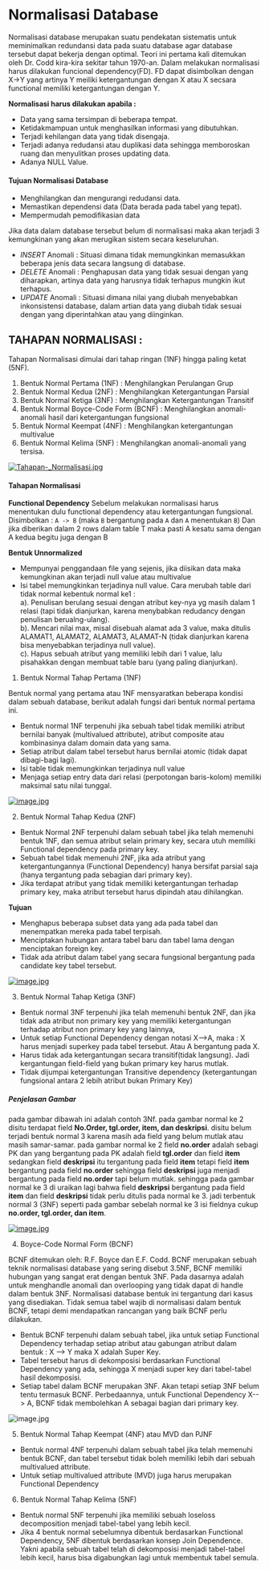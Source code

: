 # Normalisasi Database
Normalisasi database merupakan suatu pendekatan sistematis untuk meminimalkan redundansi data pada suatu database agar database tersebut dapat bekerja dengan optimal. Teori ini pertama kali ditemukan oleh Dr. Codd kira-kira sekitar tahun 1970-an. 
Dalam melakukan normalisasi harus dilakukan funcional dependency(FD). FD dapat disimbolkan dengan X->Y yang artinya Y meiliki ketergantungan dengan X atau X secsara functional memiliki ketergantungan dengan Y.

**Normalisasi harus dilakukan apabila :**
- Data yang sama tersimpan di beberapa tempat.
- Ketidakmampuan untuk menghasilkan informasi yang dibutuhkan.
- Terjadi kehilangan data yang tidak disengaja.
- Terjadi adanya redudansi atau duplikasi data sehingga memboroskan ruang dan menyulitkan proses updating data.
- Adanya NULL Value.

#### Tujuan Normalisasi Database

- Menghilangkan dan mengurangi redudansi data.
- Memastikan dependensi data (Data berada pada tabel yang tepat).
- Mempermudah pemodifikasian data

Jika data dalam database tersebut belum di normalisasi maka akan terjadi 3 kemungkinan yang akan merugikan sistem secara keseluruhan.

- *INSERT* Anomali : Situasi dimana tidak memungkinkan memasukkan beberapa jenis data secara langsung di database.
- *DELETE* Anomali : Penghapusan data yang tidak sesuai dengan yang diharapkan, artinya data yang harusnya tidak terhapus mungkin ikut terhapus.
- *UPDATE* Anomali : Situasi dimana nilai yang diubah menyebabkan inkonsistensi database, dalam artian data yang diubah tidak sesuai dengan yang diperintahkan atau yang diinginkan.

## TAHAPAN NORMALISASI : 

Tahapan Normalisasi dimulai dari tahap ringan (1NF) hingga paling ketat (5NF).

1. Bentuk Normal Pertama (1NF) : Menghilangkan Perulangan Grup
2. Bentuk Normal Kedua (2NF)   : Menghilangkan Ketergantungan Parsial
3. Bentuk Normal Ketiga (3NF)  : Menghilangkan Ketergantungan Transitif
4. Bentuk Normal Boyce-Code Form (BCNF) : Menghilangkan anomali-anomali hasil dari ketergantungan fungsional
5. Bentuk Normal Keempat (4NF) : Menghilangkan ketergantungan multivalue
6. Bentuk Normal Kelima (5NF)  : Menghilangkan anomali-anomali yang tersisa.

[![Tahapan-_Normalisasi.jpg](https://s1.postimg.org/5nyhs6wxu7/Tahapan-_Normalisasi.jpg)](https://postimg.org/image/8bny2jpz63/)


#### Tahapan Normalisasi

__Functional Dependency__
Sebelum melakukan normalisasi harus menentukan dulu functional dependency atau ketergantungan fungsional.
Disimbolkan : `A -> B` (maka `B` bergantung pada `A` dan `A` menentukan `B`)
Dan jika diberikan dalam 2 rows dalam table T maka pasti A kesatu sama dengan A kedua begitu juga dengan B 

__Bentuk Unnormalized__
* Mempunyai penggandaan file yang sejenis, jika diisikan data maka kemungkinan akan terjadi null value atau multivalue
* Isi tabel memungkinkan terjadinya null value.
Cara merubah table dari tidak normal kebentuk normal ke1 : <br>
a). Penulisan berulang sesuai dengan atribut key-nya yg masih dalam 1 relasi (tapi tidak dianjurkan, karena menybabkan redudancy dengan penulisan berualng-ulang).<br>
b). Mencari nilai max, misal disebuah alamat ada 3 value, maka ditulis ALAMAT1, ALAMAT2, ALAMAT3, ALAMAT-N (tidak dianjurkan karena bisa menyebabkan terjadinya null value).<br>
c). Hapus sebuah atribut yang memiliki lebih dari 1 value, lalu pisahakkan dengan membuat table baru (yang paling dianjurkan).


1. Bentuk Normal Tahap Pertama (1NF)

Bentuk normal yang pertama atau 1NF mensyaratkan beberapa kondisi dalam sebuah database, berikut adalah fungsi dari bentuk normal pertama ini.

* Bentuk normal 1NF terpenuhi jika sebuah tabel tidak memiliki atribut bernilai banyak (multivalued attribute), atribut composite atau kombinasinya dalam domain data yang sama.
* Setiap atribut dalam tabel tersebut harus bernilai atomic (tidak dapat dibagi-bagi lagi).
* Isi table tidak memungkinkan terjadinya null value
* Menjaga setiap entry data dari relasi (perpotongan baris-kolom) memiliki maksimal satu nilai tunggal.

[![image.jpg](https://s1.postimg.org/4srj52x9wv/image.jpg)](https://postimg.org/image/9btk822quj/)

2. Bentuk Normal Tahap Kedua (2NF)

* Bentuk Normal 2NF terpenuhi dalam sebuah tabel jika telah memenuhi bentuk 1NF, dan semua atribut selain primary key, secara utuh memiliki Functional dependency pada primary key.
* Sebuah tabel tidak memenuhi 2NF, jika ada atribut yang ketergantungannya (Functional Dependency) hanya bersifat parsial saja (hanya tergantung pada sebagian dari primary key).
* Jika terdapat atribut yang tidak memiliki ketergantungan terhadap primary key, maka atribut tersebut harus dipindah atau dihilangkan.

**Tujuan**

- Menghapus beberapa subset data yang ada pada tabel dan menempatkan mereka pada tabel terpisah.
- Menciptakan hubungan antara tabel baru dan tabel lama dengan menciptakan foreign key.
- Tidak ada atribut dalam tabel yang secara fungsional bergantung pada candidate key tabel tersebut.

[![image.jpg](https://s1.postimg.org/7nwyp16yun/image.jpg)](https://postimg.org/image/5hxk39fb3f/)

3. Bentuk Normal Tahap Ketiga (3NF)

* Bentuk normal 3NF terpenuhi jika telah memenuhi bentuk 2NF, dan jika tidak ada atribut non primary key yang memiliki ketergantungan terhadap atribut non primary key yang lainnya,
* Untuk setiap Functional Dependency dengan notasi X-->A, maka : X harus menjadi superkey pada tabel tersebut. Atau A bergantung pada X.
* Harus tidak ada ketergantungan secara transitif(tidak langsung). Jadi kergantungan field-field yang bukan primary key harus mutlak.
* Tidak dijumpai ketergantungan Transitive dependency (ketergantungan fungsional antara 2 lebih atribut bukan Primary Key)


##### Penjelasan Gambar 

pada gambar dibawah ini adalah contoh 3Nf. pada gambar normal ke 2 disitu terdapat field __No.Order, tgl.order, item, dan deskripsi__. disitu belum terjadi bentuk normal 3 karena masih ada field yang belum mutlak atau masih samar-samar. pada gambar normal ke 2 field __no.order__ adalah sebagi PK dan yang bergantung pada PK adalah field __tgl.order__ dan field __item__ sedangkan field __deskripsi__ itu tergantung pada field __item__ tetapi field __item__ bergantung pada field __no.order__ sehingga field __deskripsi__ juga menjadi bergantung pada field __no.order__ tapi belum mutlak. sehingga pada gambar normal ke 3 di uraikan lagi bahwa field __deskripsi__ bergantung pada field __item__ dan field __deskripsi__ tidak perlu ditulis pada normal ke 3. jadi terbentuk normal 3 (3NF) seperti pada gambar sebelah normal ke 3 isi fieldnya cukup __no.order, tgl.order, dan item__.

[![image.jpg](https://s1.postimg.org/1ybmdgniu7/image.jpg)](https://postimg.org/image/4pkolj9mvv/)

4. Boyce-Code Normal Form (BCNF)

BCNF ditemukan oleh: R.F. Boyce dan E.F. Codd. BCNF merupakan sebuah teknik normalisasi database yang sering disebut 3.5NF, BCNF memiliki hubungan yang sangat erat dengan bentuk 3NF. Pada dasarnya adalah untuk menghandle anomali dan overlooping yang tidak dapat di handle dalam bentuk 3NF. Normalisasi database bentuk ini tergantung dari kasus yang disediakan. Tidak semua tabel wajib di normalisasi dalam bentuk BCNF, tetapi demi mendapatkan rancangan yang baik BCNF perlu dilakukan.

* Bentuk BCNF terpenuhi dalam sebuah tabel, jika untuk setiap Functional Dependency terhadap setiap atribut atau gabungan atribut dalam bentuk : X --> Y maka X adalah Super Key.
* Tabel tersebut harus di dekomposisi berdasarkan Functional Dependency yang ada, sehingga X menjadi super key dari tabel-tabel hasil dekomposisi.
* Setiap tabel dalam BCNF merupakan 3NF. Akan tetapi setiap 3NF belum tentu termasuk BCNF. Perbedaannya, untuk Functional Dependency X--> A, BCNF tidak membolehkan A sebagai bagian dari primary key.

![image.jpg](http://slideplayer.info/slide/3770094/12/images/4/Cara+medekomposisi+relasi+yang+telah+dalam+bentuk+normal+ketiga+kedalam+bentuk+normal+BCNF+adalah:+Carilah+semua+determinan+Bila+terdapat+penentu+yang+bukan+kunci+kandidat,+maka+Pisahkan+relasi+tersebut,+dan+Buat+penentu+tersebut+sebagai+kunci+primer.jpg)

5. Bentuk Normal Tahap Keempat (4NF) atau MVD dan PJNF

* Bentuk normal 4NF terpenuhi dalam sebuah tabel jika telah memenuhi bentuk BCNF, dan tabel tersebut tidak boleh memiliki lebih dari sebuah multivalued attribute.
* Untuk setiap  multivalued attribute (MVD) juga harus merupakan Functional Dependency

6. Bentuk Normal Tahap Kelima (5NF)

* Bentuk normal 5NF terpenuhi jika memiliki sebuah loseloss decomposition menjadi tabel-tabel yang lebih kecil.
* Jika 4 bentuk normal sebelumnya dibentuk berdasarkan Functional Dependency, 5NF dibentuk berdasarkan konsep Join Dependence. Yakni apabila sebuah tabel telah di dekomposisi menjadi tabel-tabel lebih kecil, harus bisa digabungkan lagi untuk membentuk tabel semula.
